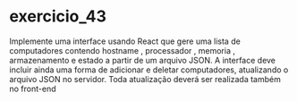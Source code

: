 # exercicio_43

Implemente uma interface usando React que gere uma lista de
computadores contendo hostname , processador , memoria ,
armazenamento e estado a partir de um arquivo JSON. A interface deve
incluir ainda uma forma de adicionar e deletar computadores,
atualizando o arquivo JSON no servidor. Toda atualização deverá ser
realizada também no front-end
